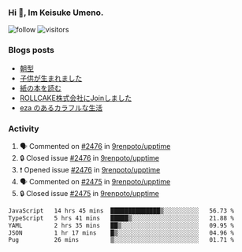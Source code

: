 ### Hi 👋, Im Keisuke Umeno.

<!--
**9renpoto/9renpoto** is a ✨ _special_ ✨ repository because its `README.md` (this file) appears on your GitHub profile.

Here are some ideas to get you started:

- 🔭 I’m currently working on ...
- 🌱 I’m currently learning ...
- 👯 I’m looking to collaborate on ...
- 🤔 I’m looking for help with ...
- 💬 Ask me about ...
- 📫 How to reach me: ...
- 😄 Pronouns: ...
- ⚡ Fun fact: ...
-->

![follow](https://img.shields.io/github/followers/9renpoto?label=Follow&style=social)
![visitors](https://komarev.com/ghpvc/?username=9renpoto&label=Profile%20views&color=0e75b6&style=flat)

### Blogs posts

<!-- BLOG-POST-LIST:START -->
- [朝型](https://9renpoto.win/entry/2024/05/29/im-an-early)
- [子供が生まれました](https://9renpoto.win/entry/2024/04/18/hello-world)
- [紙の本を読む](https://9renpoto.win/entry/2024/02/25/reading-papar-book)
- [ROLLCAKE株式会社にJoinしました](https://9renpoto.win/entry/2024/02/11/join)
- [eza のあるカラフルな生活](https://9renpoto.win/entry/2024/02/01/eza)
<!-- BLOG-POST-LIST:END -->

### Activity

<!--START_SECTION:activity-->
1. 🗣 Commented on [#2476](https://github.com/9renpoto/upptime/issues/2476#issuecomment-2198422975) in [9renpoto/upptime](https://github.com/9renpoto/upptime)
2. 🔒 Closed issue [#2476](https://github.com/9renpoto/upptime/issues/2476) in [9renpoto/upptime](https://github.com/9renpoto/upptime)
3. ❗ Opened issue [#2476](https://github.com/9renpoto/upptime/issues/2476) in [9renpoto/upptime](https://github.com/9renpoto/upptime)
4. 🗣 Commented on [#2475](https://github.com/9renpoto/upptime/issues/2475#issuecomment-2198418424) in [9renpoto/upptime](https://github.com/9renpoto/upptime)
5. 🔒 Closed issue [#2475](https://github.com/9renpoto/upptime/issues/2475) in [9renpoto/upptime](https://github.com/9renpoto/upptime)
<!--END_SECTION:activity-->

<!--START_SECTION:waka-->

```txt
JavaScript   14 hrs 45 mins  ██████████████▒░░░░░░░░░░   56.73 %
TypeScript   5 hrs 41 mins   █████▒░░░░░░░░░░░░░░░░░░░   21.88 %
YAML         2 hrs 35 mins   ██▒░░░░░░░░░░░░░░░░░░░░░░   09.95 %
JSON         1 hr 17 mins    █▒░░░░░░░░░░░░░░░░░░░░░░░   04.96 %
Pug          26 mins         ▒░░░░░░░░░░░░░░░░░░░░░░░░   01.71 %
```

<!--END_SECTION:waka-->
